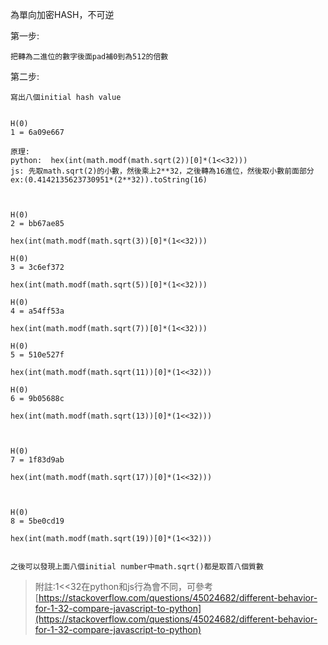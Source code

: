 為單向加密HASH，不可逆

第一步:

```
把轉為二進位的數字後面pad補0到為512的倍數
```

第二步:

```
寫出八個initial hash value


H(0)
1 = 6a09e667            

原理:
python:  hex(int(math.modf(math.sqrt(2))[0]*(1<<32)))     
js: 先取math.sqrt(2)的小數，然後乘上2**32，之後轉為16進位，然後取小數前面部分  ex:(0.4142135623730951*(2**32)).toString(16)



H(0)
2 = bb67ae85

hex(int(math.modf(math.sqrt(3))[0]*(1<<32)))

H(0)
3 = 3c6ef372

hex(int(math.modf(math.sqrt(5))[0]*(1<<32)))

H(0)
4 = a54ff53a

hex(int(math.modf(math.sqrt(7))[0]*(1<<32)))

H(0)
5 = 510e527f

hex(int(math.modf(math.sqrt(11))[0]*(1<<32)))

H(0)
6 = 9b05688c

hex(int(math.modf(math.sqrt(13))[0]*(1<<32)))



H(0)
7 = 1f83d9ab

hex(int(math.modf(math.sqrt(17))[0]*(1<<32)))



H(0)
8 = 5be0cd19

hex(int(math.modf(math.sqrt(19))[0]*(1<<32)))


之後可以發現上面八個initial number中math.sqrt()都是取首八個質數
```

> 附註:1&lt;&lt;32在python和js行為會不同，可參考[https://stackoverflow.com/questions/45024682/different-behavior-for-1-32-compare-javascript-to-python](https://stackoverflow.com/questions/45024682/different-behavior-for-1-32-compare-javascript-to-python)



